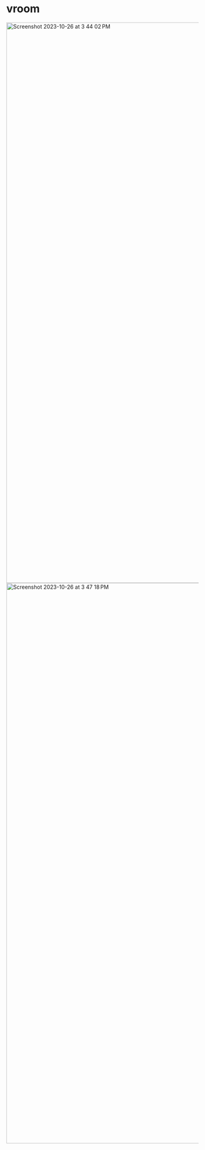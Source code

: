 # vroom
<img width="1470" alt="Screenshot 2023-10-26 at 3 44 02 PM" src="https://github.com/lulzshadowwalker/vroom/assets/92385434/e71e221d-e1ad-418b-8850-cb1e845e416a">
<img width="1470" alt="Screenshot 2023-10-26 at 3 47 18 PM" src="https://github.com/lulzshadowwalker/vroom/assets/92385434/6168f1dd-c8f4-4010-930b-99ed6590a3f7">
